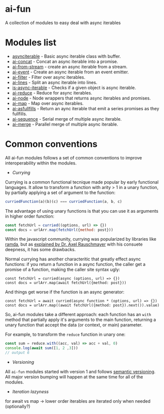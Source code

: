 # ai-fun

A collection of modules to easy deal with async iterables

# Modules list

* [asynciterable](https://github.com/parro-it/asynciterable) - Basic async iterable class with buffer.
* [ai-concat](https://github.com/parro-it/ai-concat) - Concat an async iterable into a promise.
* [ai-from-stream](https://github.com/parro-it/ai-from-stream) - create an async iterable from a stream.
* [ai-event](https://github.com/parro-it/ai-event) - Create an async iterable from an event emitter.
* [ai-filter](https://github.com/parro-it/ai-filter) - Filter over async iterables.
* [ai-lines](https://github.com/parro-it/ai-lines) - Split an async iterable into lines.
* [is-async-iterable](https://github.com/parro-it/is-async-iterable) - Checks if a given object is async iterable.
* [ai-reduce](https://github.com/parro-it/ai-reduce) - Reduce for async iterables.
* [ai-node](https://github.com/parro-it/ai-node) - Node wrappers that returns async iterables and promises.
* [ai-map](https://github.com/parro-it/ai-map) - Map over async iterables.
* [ai-asfullfills](https://github.com/parro-it/ai-asfullfills) - Return an aync iterable that emit a series promises as they fullfills.
* [ai-sequence](https://github.com/parro-it/ai-sequence) - Serial  merge of multiple async iterable.
* [ai-merge](https://github.com/parro-it/ai-merge) - Parallel merge of multiple async iterable.


# Common conventions

All ai-fun modules follows a set of common conventions to improve interoperability within the modules.

* _Currying_

Currying is a common functional tecnique made popular by early functional languages.
It allow to transform a function with arity > 1 in a unary function, by partially applying a set of argument to the function:

```js
curriedFunction(a)(b)(c) === curriedFunction(a, b, c)
```

The advantage of using unary functions is that you can use it
as arguments in higher order function:

```js
const fetchUrl = curried((options, url) => {})
const docs = urlArr.map(fetchUrl({method: post}))
```

Within the javascript community, currying was popularized by
libraries like [ramda](https://github.com/ramda/ramda), but as
[explained by Dr. Axel Rauschmayer](http://2ality.com/2017/11/currying-in-js.html) with his consuete deepness, it has some
drawbacks.

Normal currying has another characteritic that greatly
effect async functions: if you return a function in a async function,
the caller get a promise of a function, making the caller site syntax
ugly:

```
const fetchUrl = curried(async (options, url) => {})
const docs = urlArr.map(await fetchUrl({method: post}))
```

And things get worse if the function is an async generator:

```
const fetchUrl = await curried(async function * (options, url) => {})
const docs = urlArr.map((await fetchUrl({method: post}).next()).value)
```


So, ai-fun modules take a different approach: each function
has an `with` method that partially apply it's arguments to the main
function, returning a unary function that accept the data
(or context, or main) parameter.

For example, to transform the `reduce` function in unary
one:

```js
const sum = reduce.with((acc, val) => acc + val, 0)
console.log(await sum([1, 2 ,3]))
// output 6
```

* _Versioning_

All `ai-fun` modules started with version 1 and follows [semantic versioning](https://semver.org/).
All major version bumping will happen at the same time for all of the modules.

* _Iteration lazyness_

for await vs map -> lower order iterables are iterated only when needed
(optionally?)



